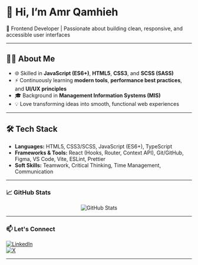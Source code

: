 # 👋 Hi, I’m Amr Qamhieh  
🚀 Frontend Developer | Passionate about building clean, responsive, and accessible user interfaces  

---

## 🧑‍💻 About Me  
- 🌐 Skilled in **JavaScript (ES6+)**, **HTML5**, **CSS3**, and **SCSS (SASS)**  
- ⚡ Continuously learning **modern tools**, **performance best practices**, and **UI/UX principles**  
- 🎓 Background in **Management Information Systems (MIS)**  
- 💡 Love transforming ideas into smooth, functional web experiences  

---

## 🛠 Tech Stack  
- **Languages:** HTML5, CSS3/SCSS, JavaScript (ES6+), TypeScript  
- **Frameworks & Tools:** React (Hooks, Router, Context API), Git/GitHub, Figma, VS Code, Vite, ESLint, Prettier  
- **Soft Skills:** Teamwork, Critical Thinking, Time Management, Communication  

---

### 📈 GitHub Stats

<p align="center">
  <img src="https://github-readme-stats.vercel.app/api?username=AmrQamhieh&show_icons=true&theme=dark" alt="GitHub Stats" />
</p>

---

### 📫 Let's Connect

[![LinkedIn](https://img.shields.io/badge/LinkedIn-AmrQamhieh-blue?style=flat-square&logo=linkedin)](https://www.linkedin.com/in/amrqamhieh/)  
[![X](https://img.shields.io/badge/X-@QamAmrrr-black?style=flat-square&logo=twitter)](https://x.com/QamAmrrr)


---

